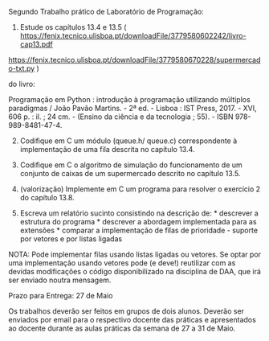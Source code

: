 Segundo Trabalho prático de Laboratório de Programação:

1) Estude os capítulos 13.4 e 13.5 ( https://fenix.tecnico.ulisboa.pt/downloadFile/3779580602242/livro-cap13.pdf

https://fenix.tecnico.ulisboa.pt/downloadFile/3779580670228/supermercado-txt.py )

do livro:

Programação em Python : introdução à programação utilizando múltiplos paradigmas / João Pavão Martins. - 2ª ed. - Lisboa : IST Press, 2017. - XVI, 606 p. : il. ; 24 cm. - (Ensino da ciência e da tecnologia ; 55). - ISBN 978-989-8481-47-4.

2) Codifique em C um módulo (queue.h/ queue.c) correspondente à implementação de uma fila descrita no capítulo 13.4.

3) Codifique em C o algoritmo de simulação do funcionamento de um conjunto de caixas de um supermercado descrito no capítulo 13.5.

4) (valorização) Implemente em C um programa para resolver o exercício 2 do capítulo 13.8.

5) Escreva um relatório sucinto consistindo na descrição de:
              * descrever a estrutura do programa
              * descrever a abordagem implementada para as extensões
              * comparar a implementação de filas de prioridade  - suporte por vetores e por listas ligadas

NOTA: Pode implementar filas usando listas ligadas ou vetores. Se optar por uma implementação usando vetores pode (e deve!) reutilizar com as devidas modificações o código disponibilizado na disciplina de DAA, que irá ser enviado noutra mensagem.

Prazo para Entrega: 27 de Maio

Os trabalhos deverão ser feitos em grupos de dois alunos. Deverão ser enviados por email para o respectivo docente das práticas e apresentados ao docente durante as aulas práticas da semana de 27 a 31 de Maio.
